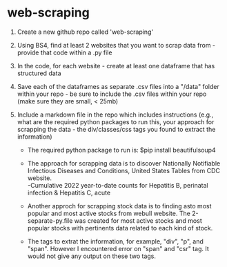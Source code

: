 # web-scraping
1. Create a new github repo called 'web-scraping' 

2. Using BS4, find at least 2 websites that you want to scrap data from - provide that code within a .py file  

3. In the code, for each website - create at least one dataframe that has structured data 

4. Save each of the dataframes as separate .csv files into a "/data" folder within your repo - be sure to include the .csv files within your repo (make sure they are small, < 25mb) 

5. Include a markdown file in the repo which includes instructions (e.g., what are the required python packages to run this, your approach for scrapping the data - the div/classes/css tags you found to extract the information)
   
     -  The required python package to run is: $pip install beautifulsoup4                                                          

    - The approach for scrapping data is to discover Nationally Notifiable Infectious Diseases and Conditions, United States Tables from CDC website.  
        -Cumulative 2022 year-to-date counts for Hepatitis B, perinatal infection & Hepatitis C, acute 

   -  Another approch for scrapping stock data is to finding asto most popular and most active stocks from webull website. The 2-separate-py.file was created for most          active stocks and most popular stocks with pertinents data related to each kind of stock. 

    - The tags to extrat the information, for example, "div", "p", and "span".  However  I encountered error on "span" and "csr" tag.  It would not give any output on 
    these two tags.    
  
